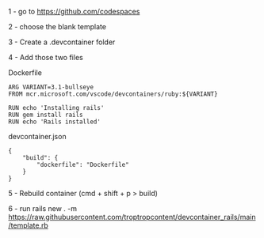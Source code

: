1 - go to https://github.com/codespaces

2 - choose the blank template

3 - Create a .devcontainer folder

4 - Add those two files 

Dockerfile

```
ARG VARIANT=3.1-bullseye
FROM mcr.microsoft.com/vscode/devcontainers/ruby:${VARIANT}

RUN echo 'Installing rails'
RUN gem install rails 
RUN echo 'Rails installed'
```

devcontainer.json

```
{
    "build": {
        "dockerfile": "Dockerfile"
    }
}
```

5 - Rebuild container (cmd + shift + p > build)

6 - run rails new . -m https://raw.githubusercontent.com/troptropcontent/devcontainer_rails/main/template.rb